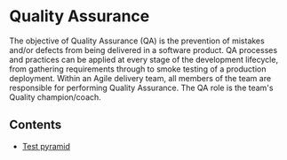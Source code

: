 # Quality Assurance

The objective of Quality Assurance (QA) is the prevention of mistakes and/or defects from being delivered in a software product. QA processes and practices can be applied at every stage of the development lifecycle, from gathering requirements through to smoke testing of a production deployment. Within an Agile delivery team, all members of the team are responsible for performing Quality Assurance. The QA role is the team's Quality champion/coach.

## Contents

* [Test pyramid](https://github.com/MYOB-Technology/General_Developer/blob/master/things-we-value/cross-functional/quality-assurance/test-pyramid.md)
